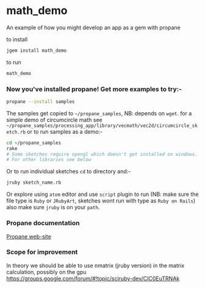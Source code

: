 # math_demo
An example of how you might develop an app as a gem with propane

to install

```bash
jgem install math_demo
```

to run

```bash
math_demo
```

### Now you've installed propane! Get more examples to try:-

```bash
propane --install samples
```
The samples get copied to `~/propane_samples`, NB: depends on `wget`. for a simple demo of circumcircle math see `~/propane_samples/processing_app/library/vecmath/vec2d/circumcircle_sketch.rb` or to  run samples as a demo:-
```bash
cd ~/propane_samples
rake
# Some sketches require opengl which doesn't get installed on windows.
# For other libraries see below
```
Or to run individual sketches `cd` to directory and:-
```bash
jruby sketch_name.rb
```
Or explore using `atom` editor and use `script` plugin to run (NB: make sure the file type is `Ruby` or `JRubyArt`, sketches wont run with type as `Ruby on Rails`) also make sure `jruby` is on your `path`.

### Propane documentation

[Propane web-site](https://ruby-processing.github.io/propane/)

### Scope for improvement

In theory we should be able to use nmatrix (jruby version) in the matrix calculation, possibly on the gpu https://groups.google.com/forum/#!topic/sciruby-dev/CIC0EuTRNAk
